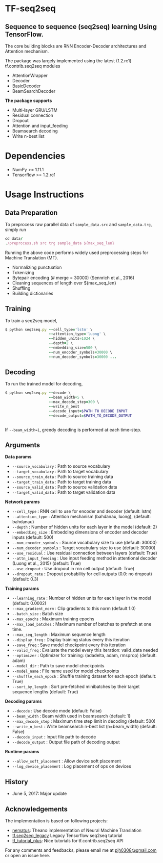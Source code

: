 # TF-seq2seq
## **Sequence to sequence (seq2seq) learning Using TensorFlow.**

The core building blocks are RNN Encoder-Decoder architectures and Attention mechanism.

The package was largely implemented using the latest (1.2.rc1) tf.contrib.seq2seq modules
- AttentionWrapper
- Decoder
- BasicDecoder
- BeamSearchDecoder

**The package supports**
- Multi-layer GRU/LSTM
- Residual connection
- Dropout
- Attention and input_feeding
- Beamsearch decoding 
- Write n-best list

# Dependencies
- NumPy >= 1.11.1
- Tensorflow >= 1.2.rc1

# Usage Instructions
## **Data Preparation**

To preprocess raw parallel data of <code>sample_data.src</code> and <code>sample_data.trg</code>, simply run
```ruby
cd data/
./preprocess.sh src trg sample_data ${max_seq_len}
```

Running the above code performs widely used preprocessing steps for Machine Translation (MT).

- Normalizing punctuation
- Tokenizing
- Bytepair encoding (# merge = 30000) (Sennrich et al., 2016)
- Cleaning sequences of length over ${max_seq_len}
- Shuffling
- Building dictionaries

## **Training**
To train a seq2seq model,
```ruby
$ python seq2seq.py --cell_type='lstm' \ 
                    --attention_type='luong' \
                    --hidden_units=1024 \
                    --depth=2 \
                    --embedding_size=500 \
                    --num_encoder_symbols=30000 \
                    --num_decoder_symbols=30000 ...
```

## **Decoding**
To run the trained model for decoding,
```ruby
$ python seq2seq.py --decode \
                    --beam_width=5 \
                    --max_decode_step=300 \
                    --write_n_best
                    --decode_input=$PATH_TO_DECODE_INPUT
                    --decode_output=$PATH_TO_DECODE_OUTPUT
                    
```
If <code>--beam_width=1</code>, greedy decoding is performed at each time-step.

## **Arguments**

**Data params**
- <code>--source_vocabulary</code> : Path to source vocabulary
- <code>--target_vocabulary</code> : Path to target vocabulary
- <code>--source_train_data</code> : Path to source training data
- <code>--target_train_data</code> : Path to target training data
- <code>--source_valid_data</code> : Path to source validation data
- <code>--target_valid_data</code> : Path to target validation data

**Network params**
- <code>--cell_type</code> : RNN cell to use for encoder and decoder (default: lstm)
- <code>--attention_type</code> : Attention mechanism (bahdanau, luong), (default: bahdanau)
- <code>--depth</code> : Number of hidden units for each layer in the model (default: 2)
- <code>--embedding_size</code> : Embedding dimensions of encoder and decoder inputs (default: 500)
- <code>--num_encoder_symbols</code> : Source vocabulary size to use (default: 30000)
- <code>--num_decoder_symbols</code> : Target vocabulary size to use (default: 30000)
- <code>--use_residual</code> : Use residual connection between layers (default: True)
- <code>--attn_input_feeding</code> : Use input feeding method in attentional decoder (Luong et al., 2015) (default: True)
- <code>--use_dropout</code> : Use dropout in rnn cell output (default: True)
- <code>--dropout_rate</code> : Dropout probability for cell outputs (0.0: no dropout) (default: 0.3)

**Training params**
- <code>--learning_rate</code> : Number of hidden units for each layer in the model (default: 0.0002)
- <code>--max_gradient_norm</code> : Clip gradients to this norm (default 1.0)
- <code>--batch_size</code> : Batch size
- <code>--max_epochs</code> : Maximum training epochs
- <code>--max_load_batches</code> : Maximum number of batches to prefetch at one time.
- <code>--max_seq_length</code> : Maximum sequence length
- <code>--display_freq</code> : Display training status every this iteration
- <code>--save_freq</code> : Save model checkpoint every this iteration
- <code>--valid_freq</code> : Evaluate the model every this iteration: valid_data needed
- <code>--optimizer</code> : Optimizer for training: (adadelta, adam, rmsprop) (default: adam)
- <code>--model_dir</code> : Path to save model checkpoints
- <code>--model_name</code> : File name used for model checkpoints
- <code>--shuffle_each_epoch</code> : Shuffle training dataset for each epoch (default: True)
- <code>--sort_by_length</code> : Sort pre-fetched minibatches by their target sequence lengths (default: True)

**Decoding params**
- <code>--decode</code> : Use decode mode (default: False)
- <code>--beam_width</code> : Beam width used in beamsearch (default: 1)
- <code>--max_decode_step</code> : Maximum time step limit in decoding (default: 500)
- <code>--write_n_best</code> : Write beamsearch n-best list (n=beam_width) (default: False)
- <code>--decode_input</code> : Input file path to decode
- <code>--decode_output</code> : Output file path of decoding output

**Runtime params**
- <code>--allow_soft_placement</code> : Allow device soft placement
- <code>--log_device_placement</code> : Log placement of ops on devices


## History
- June 5, 2017: Major update


## Acknowledgements

The implementation is based on following projects:
- [nematus](https://github.com/rsennrich/nematus/): Theano implementation of Neural Machine Translation
- [tf.seq2seq_legacy](https://github.com/tensorflow/models/tree/master/tutorials/rnn/translate) Legacy Tensorflow seq2seq tutorial
- [tf_tutorial_plus](https://github.com/j-min/tf_tutorial_plus): Nice tutorials for tf.contrib.seq2seq API

For any comments and feedbacks, please email me at pjh0308@gmail.com or open an issue here.
